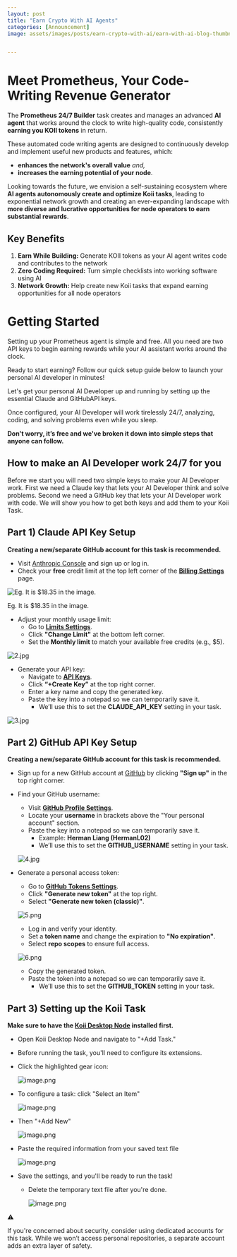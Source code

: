 ```yaml
---
layout: post
title: "Earn Crypto With AI Agents"
categories: [Announcement]
image: assets/images/posts/earn-crypto-with-ai/earn-with-ai-blog-thumbnail.png


---
```


# Meet Prometheus, Your Code-Writing Revenue Generator

The **Prometheus 24/7 Builder** task creates and manages an advanced **AI agent** that works around the clock to write high-quality code, consistently **earning you KOII tokens** in return.

These automated code writing agents are designed to continuously develop and implement useful new products and features, which:

- **enhances the network's overall value** *and,*
- **increases the earning potential of your node**.

Looking towards the future, we envision a self-sustaining ecosystem where **AI agents autonomously create and optimize Koii tasks**, leading to exponential network growth and creating an ever-expanding landscape with **more diverse and lucrative opportunities for node operators to earn substantial rewards**.

## Key Benefits

1. **Earn While Building:** Generate KOII tokens as your AI agent writes code and contributes to the network
2. **Zero Coding Required:** Turn simple checklists into working software using AI
3. **Network Growth:** Help create new Koii tasks that expand earning opportunities for all node operators

# Getting Started

Setting up your Prometheus agent is simple and free. All you need are two API keys to begin earning rewards while your AI assistant works around the clock.

<aside>
Ready to start earning? Follow our quick setup guide below to launch your personal AI developer in minutes!

</aside>

Let's get your personal AI Developer up and running by setting up the essential Claude and GitHubAPI keys.

Once configured, your AI Developer will work tirelessly 24/7, analyzing, coding, and solving problems even while you sleep.

**Don't worry, it’s free and we've broken it down into simple steps that anyone can follow.**

## How to make an AI Developer work 24/7 for you

Before we start you will need two simple keys to make your AI Developer work. First we need a Claude key that lets your AI Developer think and solve problems. Second we need a GitHub key that lets your AI Developer work with code. We will show you how to get both keys and add them to your Koii Task.

## Part 1) Claude API Key Setup

**Creating a new/separate GitHub account for this task is recommended.**

- Visit [Anthropic Console](https://console.anthropic.com/) and sign up or log in.
- Check your **free** credit limit at the top left corner of the [**Billing Settings**](https://console.anthropic.com/settings/billing) page.

![Eg. It is $18.35 in the image.](assets/images/posts/earn-crypto-with-ai/balance.png)

Eg. It is $18.35 in the image. 

- Adjust your monthly usage limit:
    - Go to [**Limits Settings**](https://console.anthropic.com/settings/limits).
    - Click **"Change Limit"** at the bottom left corner.
    - Set the **Monthly limit** to match your available free credits (e.g., $5).

![2.jpg](assets/images/posts/earn-crypto-with-ai/2.jpg)

- Generate your API key:
    - Navigate to [**API Keys**](https://console.anthropic.com/settings/keys).
    - Click **“+Create Key”** at the top right corner.
    - Enter a key name and copy the generated key.
    - Paste the key into a notepad so we can temporarily save it.
        - We’ll use this to set the **CLAUDE_API_KEY** setting in your task.

![3.jpg](assets/images/posts/earn-crypto-with-ai/3.jpg)

## Part 2) GitHub API Key Setup

**Creating a new/separate GitHub account for this task is recommended.**

- Sign up for a new GitHub account at [GitHub](https://github.com/) by clicking **"Sign up"** in the top right corner.
- Find your GitHub username:
    - Visit [**GitHub Profile Settings**](https://github.com/settings/profile).
    - Locate your **username** in brackets above the "Your personal account" section.
    - Paste the key into a notepad so we can temporarily save it.
        - Example: **Herman Liang (HermanL02)**
        - We’ll use this to set the **GITHUB_USERNAME** setting in your task.
    
    ![4.jpg](assets/images/posts/earn-crypto-with-ai/4.jpg)
    
- Generate a personal access token:
    - Go to [**GitHub Tokens Settings**](https://github.com/settings/tokens).
    - Click **"Generate new token"** at the top right.
    - Select **"Generate new token (classic)"**.
    
    ![5.png](assets/images/posts/earn-crypto-with-ai/5.png)
    
    - Log in and verify your identity.
    - Set a **token name** and change the expiration to **"No expiration"**.
    - Select **repo scopes** to ensure full access.
    
    ![6.png](assets/images/posts/earn-crypto-with-ai/6.png)
    
    - Copy the generated token.
    - Paste the token into a notepad so we can temporarily save it.
        - We’ll use this to set the **GITHUB_TOKEN** setting in your task.

## Part 3) Setting up the Koii Task

**Make sure to have the [Koii Desktop Node](https://www.koii.network/node?refCode=797CA527FE7D) installed first.**

- Open Koii Desktop Node and navigate to "+Add Task."
- Before running the task, you'll need to configure its extensions.
- Click the highlighted gear icon:
    
    ![image.png](assets/images/posts/earn-crypto-with-ai/image.png)
    
- To configure a task: click "Select an Item"
    
    ![image.png](assets/images/posts/earn-crypto-with-ai/image%201.png)
    
- Then "+Add New"
    
    ![image.png](assets/images/posts/earn-crypto-with-ai/image%202.png)
    
- Paste the required information from your saved text file
    
    ![image.png](assets/images/posts/earn-crypto-with-ai/image%203.png)
    
- Save the settings, and you'll be ready to run the task!
    - Delete the temporary text file after you're done.
        
        ![image.png](assets/images/posts/earn-crypto-with-ai/image%204.png)
        

<aside>
⚠️

If you're concerned about security, consider using dedicated accounts for this task. While we won’t access personal repositories, a separate account adds an extra layer of safety.

</aside>